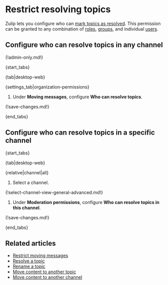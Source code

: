 # Restrict resolving topics

Zulip lets you configure who can [mark topics as resolved](/help/resolve-a-topic). This
permission can be granted to any combination of [roles](/help/user-roles),
[groups](/help/user-groups), and individual
[users](/help/introduction-to-users).

## Configure who can resolve topics in any channel

{!admin-only.md!}

{start_tabs}

{tab|desktop-web}

{settings_tab|organization-permissions}

1. Under **Moving messages**, configure **Who can resolve topics**.

{!save-changes.md!}

{end_tabs}

## Configure who can resolve topics in a specific channel

{start_tabs}

{tab|desktop-web}

{relative|channel|all}

1. Select a channel.

{!select-channel-view-general-advanced.md!}

1. Under **Moderation permissions**, configure **Who can resolve topics in this
   channel**.

{!save-changes.md!}

{end_tabs}

## Related articles

* [Restrict moving messages](/help/restrict-moving-messages)
* [Resolve a topic](/help/resolve-a-topic)
* [Rename a topic](/help/rename-a-topic)
* [Move content to another topic](/help/move-content-to-another-topic)
* [Move content to another channel](/help/move-content-to-another-channel)
